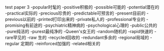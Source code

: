test paper 3
-popular时髦的
-positive积极的
-possible可能的
-potential潜在的
-practical实际的
-precious珍贵的
-predictable可预言的
-present目前的
-previous以前的
-printed打印出来的
-private私人的
-professional专业的
-promising有前途的
-psychiatric精神病的
-psychological心理的
-public公共的
-pure纯洁的
-purest最纯净的
-Queen's女王的
-random随机的
-rapid快速的
-rare罕见的
-raw 生的
-recycled回收的
-redundant多余的
-regional局域的
-regular 定期的
-reinforced加强的
-related相关的